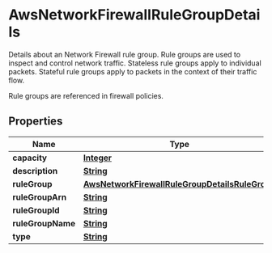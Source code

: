 

# AwsNetworkFirewallRuleGroupDetails

<p>Details about an Network Firewall rule group. Rule groups are used to inspect and control network traffic. Stateless rule groups apply to individual packets. Stateful rule groups apply to packets in the context of their traffic flow.</p> <p>Rule groups are referenced in firewall policies. </p>

## Properties

| Name | Type | Description | Notes |
|------------ | ------------- | ------------- | -------------|
|**capacity** | [**Integer**](Integer.md) |  |  [optional] |
|**description** | [**String**](String.md) |  |  [optional] |
|**ruleGroup** | [**AwsNetworkFirewallRuleGroupDetailsRuleGroup**](AwsNetworkFirewallRuleGroupDetailsRuleGroup.md) |  |  [optional] |
|**ruleGroupArn** | [**String**](String.md) |  |  [optional] |
|**ruleGroupId** | [**String**](String.md) |  |  [optional] |
|**ruleGroupName** | [**String**](String.md) |  |  [optional] |
|**type** | [**String**](String.md) |  |  [optional] |



